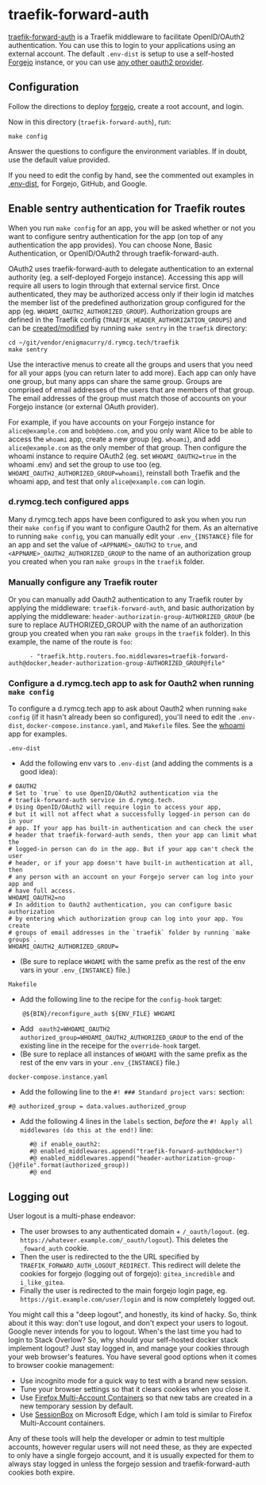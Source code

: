 # traefik-forward-auth

[traefik-forward-auth](https://github.com/thomseddon/traefik-forward-auth)
is a Traefik middleware to facilitate OpenID/OAuth2 authentication.
You can use this to login to your applications using an external
account. The default `.env-dist` is setup to use a self-hosted
[Forgejo](../forgejo) instance, or you can use [any other oauth2
provider](https://github.com/thomseddon/traefik-forward-auth/wiki/Provider-Setup).

## Configuration

Follow the directions to deploy [forgejo](../forgejo), create a root
account, and login.

Now in this directory (`traefik-forward-auth`), run:

```
make config
```

Answer the questions to configure the environment variables. If in
doubt, use the default value provided.

If you need to edit the config by hand, see the commented out examples
in [.env-dist](.env-dist), for Forgejo, GitHub, and Google.

## Enable sentry authentication for Traefik routes

When you run `make config` for an app, you will be asked whether or
not you want to configure sentry authentication for the app (on top of
any authentication the app provides). You can choose None, Basic
Authentication, or OpenID/OAuth2 through traefik-forward-auth.

OAuth2 uses traefik-forward-auth to delegate authentication to an
external authority (eg. a self-deployed Forgejo instance). Accessing
this app will require all users to login through that external service
first. Once authenticated, they may be authorized access only if their
login id matches the member list of the predefined authorization group
configured for the app (eg. `WHOAMI_OAUTH2_AUTHORIZED_GROUP`).
Authorization groups are defined in the Traefik config
(`TRAEFIK_HEADER_AUTHORIZATION_GROUPS`) and can be
[created/modified](https://github.com/EnigmaCurry/d.rymcg.tech/blob/master/traefik/README.md#oauth2-authentication)
by running `make sentry` in the `traefik` directory:

```
cd ~/git/vendor/enigmacurry/d.rymcg.tech/traefik
make sentry
```

Use the interactive menus to create all the groups and users that you
need for all your apps (you can return later to add more). Each app
can only have one group, but many apps can share the same group.
Groups are comprised of email addresses of the users that are members
of that group. The email addresses of the group must match those of
accounts on your Forgejo instance (or external OAuth provider).

For example, if you have accounts on your Forgejo instance for
`alice@example.com` and `bob@demo.com`, and you only want Alice to be
able to access the `whoami` app, create a new group (eg. `whoami`),
and add `alice@example.com` as the only member of that group. Then
configure the whoami instance to require OAuth2 (eg. set
`WHOAMI_OAUTH2=true` in the whoami .env) and set the group to use too
(eg. `WHOAMI_OAUTH2_AUTHORIZED_GROUP=whoami`), reinstall both Traefik
and the whoami app, and test that only `alice@example.com` can login.

### d.rymcg.tech configured apps
Many d.rymcg.tech apps have been configured to ask you when you run their
`make config` if you want to configure Oauth2 for them. As an alternative to
running `make config`, you can manually edit your `.env_{INSTANCE}` file for
an app and set the value of `<APPNAME>_OAUTH2` to `true`, and
`<APPNAME>_OAUTH2_AUTHORIZED_GROUP` to the name of an authorization group you
created when you ran `make groups` in the `traefik` folder. 

### Manually configure any Traefik router
Or you can manually add Oauth2 authentication to any Traefik router by applying the
middleware: `traefik-forward-auth`, and basic authorization by applying the middleware:
`header-authorizatin-group-AUTHORIZED_GROUP` (be sure to replace AUTHORIZED_GROUP
with the name of an authorization group you created when you ran `make groups` in
the `traefik` folder). In this example, the name of the route is `foo`:

```
      - "traefik.http.routers.foo.middlewares=traefik-forward-auth@docker,header-authorization-group-AUTHORIZED_GROUP@file"
```

### Configure a d.rymcg.tech app to ask for Oauth2 when running `make config`
To configure a d.rymcg.tech app to ask about Oauth2 when running `make config`
(if it hasn't already been so configured), you'll need to edit the
`.env-dist`, `docker-compose.instance.yaml`, and `Makefile` files.
See the [whoami](../whoami/) app for examples.
```
.env-dist
```
* Add the following env vars to `.env-dist` (and adding the comments is a good idea):
```
# OAUTH2
# Set to `true` to use OpenID/OAuth2 authentication via the
# traefik-forward-auth service in d.rymcg.tech.
# Using OpenID/OAuth2 will require login to access your app,
# but it will not affect what a successfully logged-in person can do in your
# app. If your app has built-in authentication and can check the user
# header that traefik-forward-auth sends, then your app can limit what the
# logged-in person can do in the app. But if your app can't check the user
# header, or if your app doesn't have built-in authentication at all, then
# any person with an account on your Forgejo server can log into your app and
# have full access.
WHOAMI_OAUTH2=no
# In addition to Oauth2 authentication, you can configure basic authorization
# by entering which authorization group can log into your app. You create
# groups of email addresses in the `traefik` folder by running `make groups`. 
WHOAMI_OAUTH2_AUTHORIZED_GROUP=
```
* (Be sure to replace `WHOAMI` with the same prefix as the rest of the env vars in your `.env_{INSTANCE}` file.)

```
Makefile
```
* Add the following line to the recipe for the `config-hook` target:
```
 	@${BIN}/reconfigure_auth ${ENV_FILE} WHOAMI
```
* Add ` oauth2=WHOAMI_OAUTH2 authorized_group=WHOAMI_OAUTH2_AUTHORIZED_GROUP` to the end of the existing line in the receipe for the `override-hook` target.
* (Be sure to replace all instances of `WHOAMI` with the same prefix as the rest of the env vars in your `.env_{INSTANCE}` file.)
```
docker-compose.instance.yaml
```
* Add the following line to the `#! ### Standard project vars:` section:
```
#@ authorized_group = data.values.authorized_group
```
* Add the following 4 lines in the `labels` section, *before* the `#! Apply all middlewares (do this at the end!)` line:
```
      #@ if enable_oauth2:
      #@ enabled_middlewares.append("traefik-forward-auth@docker")
      #@ enabled_middlewares.append("header-authorization-group-{}@file".format(authorized_group))
      #@ end
```

## Logging out

User logout is a multi-phase endeavor:

 * The user browses to any authenticated domain + `/_oauth/logout`.
   (eg. `https://whatever.example.com/_oauth/logout`). This deletes
   the `_foward_auth` cookie.
 * Then the user is redirected to the the URL specified by
   `TRAEFIK_FORWARD_AUTH_LOGOUT_REDIRECT`. This redirect will delete
   the cookies for forgejo (logging out of forgejo): `gitea_incredible`
   and `i_like_gitea`.
 * Finally the user is redirected to the main forgejo login page, eg.
   `https://git.example.com/user/login` and is now completely logged
   out.

You might call this a "deep logout", and honestly, its kind of hacky.
So, think about it this way: don't use logout, and don't expect your
users to logout. Google never intends for you to logout. When's the
last time you had to login to Stack Overlow? So, why should your
self-hosted docker stack implement logout? Just stay logged in, and
manage your cookies through your web browser's features. You have
several good options when it comes to browser cookie management:

 * Use incognito mode for a quick way to test with a brand new session.
 * Tune your browser settings so that it clears cookies when you close
   it.
 * Use [Firefox Multi-Account
   Containers](https://support.mozilla.org/en-US/kb/containers) so
   that new tabs are created in a new temporary session by default.
 * Use
   [SessionBox](https://microsoftedge.microsoft.com/addons/detail/sessionbox-free-multi-l/hmedjmnkphdghfpnbibnibobaliahhfn)
   on Microsoft Edge, which I am told is similar to Firefox
   Multi-Account containers.

Any of these tools will help the developer or admin to test multiple
accounts, however regular users will not need these, as they are
expected to only have a single forgejo account, and it is usually
expected for them to always stay logged in unless the forgejo session
and traefik-forward-auth cookies both expire.
